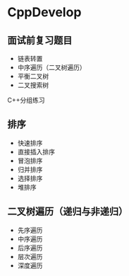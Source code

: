 # CppDevelop

## 面试前复习题目
- 链表转置
- 中序遍历（二叉树遍历）
- 平衡二叉树
- 二叉搜索树

C++分组练习
## 排序
- 快速排序
- 直接插入排序
- 冒泡排序
- 归并排序
- 选择排序
- 堆排序

## 二叉树遍历（递归与非递归）
- 先序遍历
- 中序遍历
- 后序遍历
- 层次遍历
- 深度遍历
